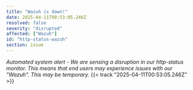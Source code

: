 ```yaml
---
title: "Wazuh is down!"
date: 2025-04-11T00:53:05.246Z
resolved: false
severity: "disrupted"
affected: ["Wazuh"]
id: "http-status-wazuh"
section: issue
---
```


**Automated system alert* - We are sensing a disruption in our http-status monitor. This means that end users may experience issues with our "Wazuh". This may be temporary.* {{< track "2025-04-11T00:53:05.246Z" >}}
